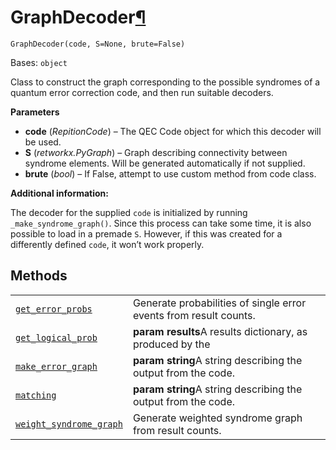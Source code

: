# GraphDecoder[¶](#graphdecoder "Permalink to this headline")

<span id="undefined" />

`GraphDecoder(code, S=None, brute=False)`

Bases: `object`

Class to construct the graph corresponding to the possible syndromes of a quantum error correction code, and then run suitable decoders.

**Parameters**

*   **code** (*RepitionCode*) – The QEC Code object for which this decoder will be used.
*   **S** (*retworkx.PyGraph*) – Graph describing connectivity between syndrome elements. Will be generated automatically if not supplied.
*   **brute** (*bool*) – If False, attempt to use custom method from code class.

**Additional information:**

The decoder for the supplied `code` is initialized by running `_make_syndrome_graph()`. Since this process can take some time, it is also possible to load in a premade `S`. However, if this was created for a differently defined `code`, it won’t work properly.

## Methods

|                                                                                                                                                                                                                     |                                                                   |
| ------------------------------------------------------------------------------------------------------------------------------------------------------------------------------------------------------------------- | ----------------------------------------------------------------- |
| [`get_error_probs`](qiskit.ignis.verification.GraphDecoder.get_error_probs#qiskit.ignis.verification.GraphDecoder.get_error_probs "qiskit.ignis.verification.GraphDecoder.get_error_probs")                         | Generate probabilities of single error events from result counts. |
| [`get_logical_prob`](qiskit.ignis.verification.GraphDecoder.get_logical_prob#qiskit.ignis.verification.GraphDecoder.get_logical_prob "qiskit.ignis.verification.GraphDecoder.get_logical_prob")                     | **param results**A results dictionary, as produced by the         |
| [`make_error_graph`](qiskit.ignis.verification.GraphDecoder.make_error_graph#qiskit.ignis.verification.GraphDecoder.make_error_graph "qiskit.ignis.verification.GraphDecoder.make_error_graph")                     | **param string**A string describing the output from the code.     |
| [`matching`](qiskit.ignis.verification.GraphDecoder.matching#qiskit.ignis.verification.GraphDecoder.matching "qiskit.ignis.verification.GraphDecoder.matching")                                                     | **param string**A string describing the output from the code.     |
| [`weight_syndrome_graph`](qiskit.ignis.verification.GraphDecoder.weight_syndrome_graph#qiskit.ignis.verification.GraphDecoder.weight_syndrome_graph "qiskit.ignis.verification.GraphDecoder.weight_syndrome_graph") | Generate weighted syndrome graph from result counts.              |
